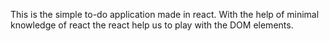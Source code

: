 This is the simple to-do application  made in react. With the help of minimal knowledge of react the react help us to play with the DOM elements.
